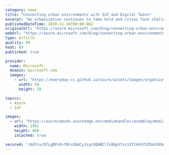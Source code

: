 ```yaml
---
category: news
title: "Connecting urban environments with IoT and Digital Twins"
excerpt: "As urbanization continues to take hold and cities face challenges to become more sustainable and livable, urban planning and operations strategies must adapt. Now more than ever, public and private organizations are coming together to push transformative solutions and change the way we plan and operate"
publishedDateTime: 2020-11-16T08:00:06Z
originalUrl: "https://azure.microsoft.com/blog/connecting-urban-environments-with-iot-and-digital-twins/"
webUrl: "https://azure.microsoft.com/blog/connecting-urban-environments-with-iot-and-digital-twins/"
type: article
quality: 89
heat: 89
published: true

provider:
  name: Microsoft
  domain: microsoft.com
  images:
    - url: "https://everyday-cc.github.io/azure/assets/images/organizations/microsoft.com-50x50.jpg"
      width: 50
      height: 50

topics:
  - Azure
  - IoT

images:
  - url: "https://azurecomcdn.azureedge.net/mediahandler/acomblog/media/Default/blog/8b576899-95b8-4d85-aeb5-d80fbb4dfb6e.png"
    width: 1982
    height: 800
    isCached: true

secured: "/6d7cv/D7LgBPc8+tMcsObACyJsyL8QHBClfu9bpV7sc1XfI4nh7XZDoVX49wtnpHG1qJ7cxNYA5LGdhdUM/kRXCgpLWOF9VuyFYo6YaYP2eRXR7RV9y0et2p9jk+okeArGn5fIdku62sJJmOeAUQhAjwQmbPCmHNpd8zeOdKDFG9K9bGcHQ4fYCQSI27/bqaRWbbkRZQRKxjClGSe6VgxmTsZA0wRc79wqKrlok8nDWkt/+h0zN7yrpyk8iC3l0tpJGXYAYKaqz84KTbe/3+1KOcuZyQBsgyf36U9aeFPvahDCEXFaVM9iVRlmG0nFRPJ9FVKkKlOd1Br/zVPWGLkEHqS1YEmD4YNNgRLy+RD8=;Z+rfsuzmjc2zrIgyfpl70A=="
---
```


